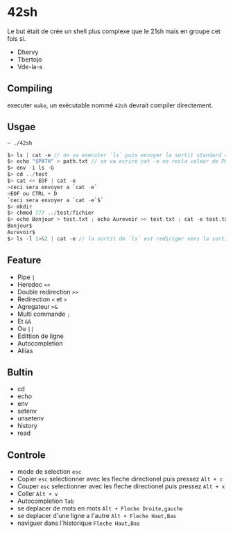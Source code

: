 # 42sh

Le but était de crée un shell plus complexe que le 21sh mais en groupe cet fois si.

* Dhervy
* Tbertojo
* Vde-la-s

## Compiling

executer `make`, un exécutable nommé `42sh` devrait compiler directement.

## Usgae

`~ ./42sh`

```c
$> ls | cat -e // on va executer `ls` puis envoyer la sortit standard vers l'entrée stendard de `cat -e`
$> echo "$PATH" > path.txt // on va ecrire cat -e ne recla valeur de PATH dans path.txt
$> env -i ls -G
$> cd ../test
$> cat << EOF | cat -e
>ceci sera envoyer a `cat -e`
>EOF ou CTRL + D
`ceci sera envoyer a `cat -e`$`
$> mkdir
$> chmod 777 ../test/fichier
$> echo Bonjour > test.txt ; echo Aurevoir >> test.txt ; cat -e test.txt
Bonjour$
Aurevoir$
$> ls -l 1>&2 | cat -e // la sortit de `ls` est rediriger vers la sortit d'erreur, le `pipe` lui recupere la sortit stendard qui est vide donc `cat -e` ne recupere aucune entrée
```
## Feature

* Pipe `|`
* Heredoc `<<`
* Double redirection `>>`
* Redirection `<` et `>`
* Agregateur  `>&`
* Multi commande `;`
* Et `&&`
* Ou `||`
* Edittion de ligne
* Autocompletion
* Allias

## Bultin

* cd
* echo
* env
* setenv
* unsetenv
* history
* read

## Controle

* mode de selection `esc`
* Copier `esc` selectionner avec les fleche directionel puis pressez `Alt + c`
* Couper `esc` selectionner avec les fleche directionel puis pressez `Alt + x`
* Coller `Alt + v`
* Autocompletion `Tab`
* se deplacer de mots en mots `Alt + Fleche Droite,gauche`
* se deplacer d'une ligne a l'autre `Alt + Fleche Haut,Bas`
* naviguer dans l'historique `Fleche Haut,Bas`

